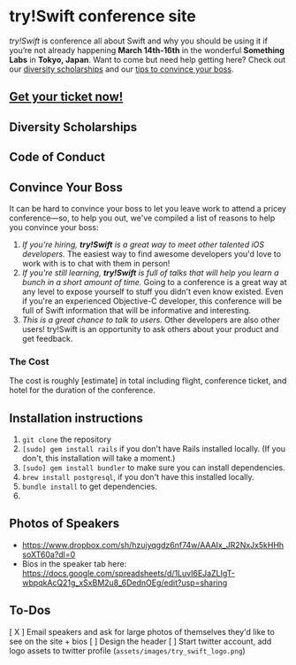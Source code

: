 # try!Swift conference site
_try!Swift_ is conference all about Swift and why you should be using it if you’re not already happening **March 14th-16th** in the wonderful **Something Labs** in **Tokyo, Japan**. Want to come but need help getting here? Check out our [diversity scholarships]() and our [tips to convince your boss]().

## [Get your ticket now!]()

## Diversity Scholarships

## Code of Conduct

## Convince Your Boss
It can be hard to convince your boss to let you leave work to attend a pricey conference—so, to help you out, we've compiled a list of reasons to help you convince your boss:

1. _If you're hiring, **try!Swift** is a great way to meet other talented iOS developers._ The easiest way to find awesome developers you'd love to work with is to chat with them in person!
2. _If you're still learning, **try!Swift** is full of talks that will help you learn a bunch in a short amount of time._ Going to a conference is a great way at any level to expose yourself to stuff you didn't even know existed. Even if you're an experienced Objective-C developer, this conference will be full of Swift information that will be informative and interesting.
3. _This is a great chance to talk to users._ Other developers are also other users! try!Swift is an opportunity to ask others about your product and get feedback.

### The Cost
The cost is roughly [estimate] in total including flight, conference ticket, and hotel for the duration of the conference. 

## Installation instructions
1. ```git clone``` the repository
2. ```[sudo] gem install rails``` if you don't have Rails installed locally. (If you don't, this installation will take a moment.)
3. ```[sudo] gem install bundler``` to make sure you can install dependencies.
4. ```brew install postgresql```, if you don't have this installed locally.
5. ```bundle install``` to get dependencies.
6. 


## Photos of Speakers
* https://www.dropbox.com/sh/hzujyqgdz6nf74w/AAAIx_JR2NxJx5kHHhsoXT60a?dl=0
* Bios in the speaker tab here: https://docs.google.com/spreadsheets/d/1LuvI6EJaZLIgT-wbpqkAcQ21g_xSxBM2u8_6DednOEg/edit?usp=sharing

## To-Dos
[ X ] Email speakers and ask for large photos of themselves they'd like to see on the site + bios 
[ ] Design the header
[ ] Start twitter account, add logo assets to twitter profile (```assets/images/try_swift_logo.png```)
